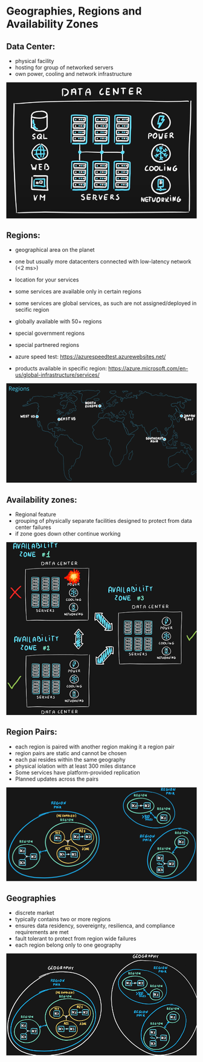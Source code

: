 # Geographies, Regions and Availability Zones

## Data Center:
- physical facility
- hosting for group of networked servers
- own power, cooling and network infrastructure

<img src="..\Images\dataCenter.png" alt="costPerUnit.png" />

## Regions:
- geographical area on the planet
- one but usually more datacenters connected with low-latency network (<2 ms>)
- location for your services
- some services are available only in certain regions
- some services are global services, as such are not assigned/deployed in secific region
- globally available with 50+ regions
- special government regions
- special partnered regions

- azure speed test: https://azurespeedtest.azurewebsites.net/
- products available in specific region: https://azure.microsoft.com/en-us/global-infrastructure/services/

<img src="..\Images\regions.png" alt="regions.png" />

## Availability zones:
- Regional feature
- grouping of physically separate facilities designed to protect from data center failures
- if zone goes down other continue working

<img src="..\Images\availabilityZones.png" alt="availabilityZones.png" />


## Region Pairs:
- each region is paired with another region making it a region pair
- region pairs are static and cannot be chosen
- each pai resides within the same geography
- physical iolation with at least 300 miles distance
- Some services have platform-provided replication
- Planned updates across the pairs

<img src="..\Images\regionPairs.png" alt="regionPairs.png" />

## Geographies
- discrete market
- typically contains two or more regions
- ensures data residency, sovereignty, resilienca, and compliance requirements are met
- fault tolerant to protect from region wide failures
- each region belong only to one geography

<img src="..\Images\geographies.png" alt="geographies.png" />

